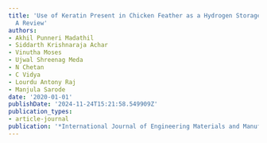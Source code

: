 ```yaml
---
title: 'Use of Keratin Present in Chicken Feather as a Hydrogen Storage Material:
  A Review'
authors:
- Akhil Punneri Madathil
- Siddarth Krishnaraja Achar
- Vinutha Moses
- Ujwal Shreenag Meda
- N Chetan
- C Vidya
- Lourdu Antony Raj
- Manjula Sarode
date: '2020-01-01'
publishDate: '2024-11-24T15:21:58.549909Z'
publication_types:
- article-journal
publication: '*International Journal of Engineering Materials and Manufacture*'
---
```

